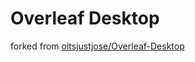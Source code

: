 # Overleaf Desktop

forked from [oitsjustjose/Overleaf-Desktop](https://github.com/oitsjustjose/Overleaf-Desktop)